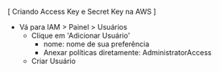 [ Criando Access Key e Secret Key na AWS ]
   - Vá para IAM > Painel > Usuários
      - Clique em 'Adicionar Usuário'
         - nome: nome de sua preferência
         - Anexar políticas diretamente: AdministratorAccess
	 - Criar Usuário	 
